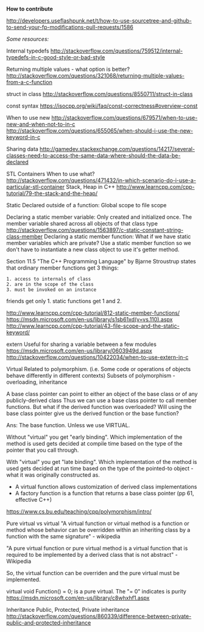 **How to contribute**

http://developers.useflashpunk.net/t/how-to-use-sourcetree-and-github-to-send-your-fp-modifications-pull-requests/1586 

*Some resources:*

Internal typedefs
http://stackoverflow.com/questions/759512/internal-typedefs-in-c-good-style-or-bad-style 

Returning multiple values - what option is better?
http://stackoverflow.com/questions/321068/returning-multiple-values-from-a-c-function 

struct in class
http://stackoverflow.com/questions/8550711/struct-in-class 

const syntax
https://isocpp.org/wiki/faq/const-correctness#overview-const 

When to use new
http://stackoverflow.com/questions/679571/when-to-use-new-and-when-not-to-in-c 
http://stackoverflow.com/questions/655065/when-should-i-use-the-new-keyword-in-c 

Sharing data
http://gamedev.stackexchange.com/questions/14217/several-classes-need-to-access-the-same-data-where-should-the-data-be-declared 

STL Containers
When to use what?
http://stackoverflow.com/questions/471432/in-which-scenario-do-i-use-a-particular-stl-container 
Stack, Heap in C++
http://www.learncpp.com/cpp-tutorial/79-the-stack-and-the-heap/ 

Static
Declared outside of a function: Global scope to file scope

Declaring a static member variable: Only created and initialized once. The member variable shared across all objects of that class type     
http://stackoverflow.com/questions/1563897/c-static-constant-string-class-member 
Declaring a static member function: What if we have static member variables which are private?
Use a static member function so we don't have to instantiate a new class object to use it's getter method.

Section 11.5 "The C++ Programming Language" by Bjarne Stroustrup states that ordinary member functions get 3 things:

	1. access to internals of class
	2. are in the scope of the class
	3. must be invoked on an instance

friends get only 1.
static functions get 1 and 2. 

http://www.learncpp.com/cpp-tutorial/812-static-member-functions/ 
https://msdn.microsoft.com/en-us/library/s1sb61xd(v=vs.110).aspx 
http://www.learncpp.com/cpp-tutorial/43-file-scope-and-the-static-keyword/ 

extern 
Useful for sharing a variable between a few modules
https://msdn.microsoft.com/en-us/library/0603949d.aspx 
http://stackoverflow.com/questions/10422034/when-to-use-extern-in-c 

Virtual
Related to polymorphism. (i.e. Some code or operations of objects behave differently in different contexts)
Subsets of polymorphism - overloading, inheritance

A base class pointer can point to either an object of the base class or of any publicly-derived class
Thus we can use a base class pointer to call member functions. But what if the derived function was overloaded? Will using the base class pointer give us the derived function or the base function?

Ans: The base function. Unless we use VIRTUAL.

Without "virtual" you get "early binding". Which implementation of the method is used gets decided at compile time based on the type of the pointer that you call through.

With "virtual" you get "late binding". Which implementation of the method is used gets decided at run time based on the type of the pointed-to object - what it was originally constructed as. 
* A virtual function allows customization of derived class implementations
* A factory function is a function that returns a base class pointer (pp 61, effective C++)

https://www.cs.bu.edu/teaching/cpp/polymorphism/intro/ 

Pure virtual vs virtual
"A virtual function or virtual method is a function or method whose behavior can be overridden within an inheriting class by a function with the same signature" - wikipedia

"A pure virtual function or pure virtual method is a virtual function that is required to be implemented by a derived class that is not abstract" - Wikipedia

So, the virtual function can be overriden and the pure virtual must be implemented.

virtual void Function() = 0; is a pure virtual. The "= 0" indicates is purity
https://msdn.microsoft.com/en-us/library/c8whxhf1.aspx 

Inheritance
Public, Protected, Private inheritance
http://stackoverflow.com/questions/860339/difference-between-private-public-and-protected-inheritance 


